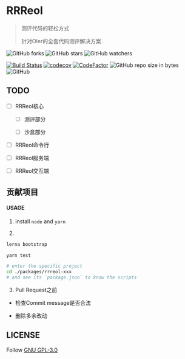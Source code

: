 # RRReol

> 测评代码的轻松方式
>
> 针对OIer的全套代码测评解决方案

![GitHub forks](https://img.shields.io/github/forks/AimonaStudio/rrreol.svg?style=social)
![GitHub stars](https://img.shields.io/github/stars/AimonaStudio/rrreol.svg?style=social)
![GitHub watchers](https://img.shields.io/github/watchers/AimonaStudio/rrreol.svg?style=social)

[![Build Status](https://travis-ci.com/AimonaStudio/rrreol.svg?branch=master)](https://travis-ci.com/AimonaStudio/rrreol)
[![codecov](https://codecov.io/gh/AimonaStudio/rrreol/branch/master/graph/badge.svg)](https://codecov.io/gh/AimonaStudio/rrreol)
[![CodeFactor](https://www.codefactor.io/repository/github/aimonastudio/rrreol/badge)](https://www.codefactor.io/repository/github/aimonastudio/rrreol)
![GitHub repo size in bytes](https://img.shields.io/github/repo-size/AimonaStudio/rrreol.svg)
![GitHub](https://img.shields.io/github/license/AimonaStudio/rrreol.svg)

## TODO

- [ ] RRReol核心
  
  - [ ] 测评部分
  
  - [ ] 沙盒部分

- [ ] RRReol命令行

- [ ] RRReol服务端

- [ ] RRReol交互端

## 贡献项目

#### USAGE

1. install `node` and `yarn`

2.

```bash
lerna bootstrap

yarn test

# enter the specific project
cd ./packages/rrreol-xxx
# and see its `package.json` to know the scripts
```

3. Pull Request之前

  - 检查Commit message是否合法
  
  - 删除多余改动

## LICENSE

Follow [GNU GPL-3.0](LICENSE) 
